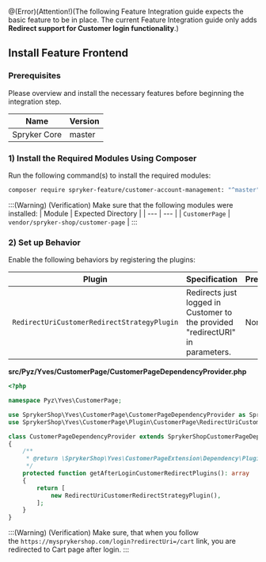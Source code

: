 @(Error)(Attention!)(The following Feature Integration guide expects the basic feature to be in place. The current Feature Integration guide only adds **Redirect support for Customer login functionality**.)

## Install Feature Frontend
### Prerequisites
Please overview and install the necessary features before beginning the integration step.

| Name | Version |
| --- | --- |
| Spryker Core | master |

### 1) Install the Required Modules Using Composer
Run the following command(s) to install the required modules:
```bash
composer require spryker-feature/customer-account-management: "^master" --update-with-dependencies
```
:::(Warning) (Verification)
Make sure that the following modules were installed:
| Module | Expected Directory |
| --- | --- |
| `CustomerPage` | `vendor/spryker-shop/customer-page` |
:::

### 2) Set up Behavior
Enable the following behaviors by registering the plugins:

| Plugin | Specification | Prerequisites | Namespace |
| --- | --- | --- | --- |
| `RedirectUriCustomerRedirectStrategyPlugin` | Redirects just logged in Customer to the provided "redirectURI" in parameters. | None | `SprykerShop\Yves\CustomerPage\Plugin\CustomerPage` |

**src/Pyz/Yves/CustomerPage/CustomerPageDependencyProvider.php**

```php
<?php

namespace Pyz\Yves\CustomerPage;

use SprykerShop\Yves\CustomerPage\CustomerPageDependencyProvider as SprykerShopCustomerPageDependencyProvider;
use SprykerShop\Yves\CustomerPage\Plugin\CustomerPage\RedirectUriCustomerRedirectStrategyPlugin;

class CustomerPageDependencyProvider extends SprykerShopCustomerPageDependencyProvider
{
    /**
     * @return \SprykerShop\Yves\CustomerPageExtension\Dependency\Plugin\CustomerRedirectStrategyPluginInterface[]
     */
    protected function getAfterLoginCustomerRedirectPlugins(): array
    {
        return [
            new RedirectUriCustomerRedirectStrategyPlugin(),
        ];
    }
}
```    
:::(Warning) (Verification)
Make sure, that when you follow the `https://mysprykershop.com/login?redirectUri=/cart` link, you are redirected to Cart page after login.
:::
